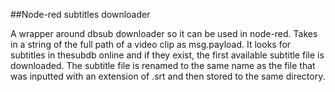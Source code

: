 ##Node-red subtitles downloader

A wrapper around dbsub downloader so it can be used in node-red. Takes in a string of the full path of a video clip as msg.payload. It looks for 
subtitles in thesubdb online and if they exist, the first available subtitle file is downloaded. The subtitle file is renamed to the same name as 
the file that was inputted with an extension of .srt and then stored to the same directory.
